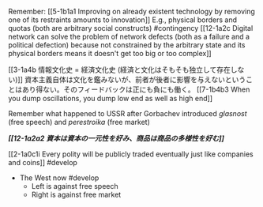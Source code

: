 Remember: [[5-1b1a1 Improving on already existent technology by removing one of its restraints amounts to innovation]]
	E.g., physical borders and quotas (both are arbitrary social constructs) #contingency 
		[[12-1a2c Digital network can solve the problem of network defects (both as a failure and a political defection) because not constrained by the arbitrary state and its physical borders means it doesn't get too big or too complex]]

[[3-1a4b 情報文化史 = 経済文化史 (経済と文化はそもそも独立して存在しない)]]
	資本主義自体は文化を鑑みないが、前者が後者に影響を与えないということはあり得ない。そのフィードバックは正にも負にも働く。
		[[7-1b4b3 When you dump oscillations, you dump low end as well as high end]]

Remember what happened to USSR after Gorbachev introduced *glasnost* (free speech) and *perestroika* (free market)

***[[12-1a2a2 資本は資本の一元性を好み、商品は商品の多様性を好む]]***

[[2-1a0c1i Every polity will be publicly traded eventually just like companies and coins]] #develop 

- The West now #develop 
	- Left is against free speech
	- Right is against free market